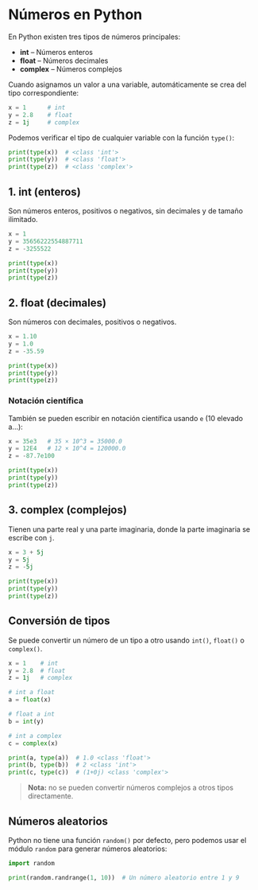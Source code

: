 # Números en Python

En Python existen tres tipos de números principales:

- **int** – Números enteros
- **float** – Números decimales  
- **complex** – Números complejos

Cuando asignamos un valor a una variable, automáticamente se crea del tipo correspondiente:

```python
x = 1      # int
y = 2.8    # float
z = 1j     # complex
```

Podemos verificar el tipo de cualquier variable con la función `type()`:

```python
print(type(x))  # <class 'int'>
print(type(y))  # <class 'float'>
print(type(z))  # <class 'complex'>
```

## 1. int (enteros)

Son números enteros, positivos o negativos, sin decimales y de tamaño ilimitado.

```python
x = 1
y = 35656222554887711
z = -3255522

print(type(x))
print(type(y))
print(type(z))
```

## 2. float (decimales)

Son números con decimales, positivos o negativos.

```python
x = 1.10
y = 1.0
z = -35.59

print(type(x))
print(type(y))
print(type(z))
```

### Notación científica

También se pueden escribir en notación científica usando `e` (10 elevado a...):

```python
x = 35e3   # 35 × 10^3 = 35000.0
y = 12E4   # 12 × 10^4 = 120000.0
z = -87.7e100

print(type(x))
print(type(y))
print(type(z))
```

## 3. complex (complejos)

Tienen una parte real y una parte imaginaria, donde la parte imaginaria se escribe con `j`.

```python
x = 3 + 5j
y = 5j
z = -5j

print(type(x))
print(type(y))
print(type(z))
```

## Conversión de tipos

Se puede convertir un número de un tipo a otro usando `int()`, `float()` o `complex()`.

```python
x = 1    # int
y = 2.8  # float
z = 1j   # complex

# int a float
a = float(x)

# float a int
b = int(y)

# int a complex
c = complex(x)

print(a, type(a))  # 1.0 <class 'float'>
print(b, type(b))  # 2 <class 'int'>
print(c, type(c))  # (1+0j) <class 'complex'>
```

> **Nota:** no se pueden convertir números complejos a otros tipos directamente.

## Números aleatorios

Python no tiene una función `random()` por defecto, pero podemos usar el módulo `random` para generar números aleatorios:

```python
import random

print(random.randrange(1, 10))  # Un número aleatorio entre 1 y 9
```
